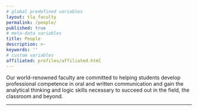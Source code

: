 ```yaml
---
# global predefined variables
layout: tla_faculty
permalink: /people/
published: true
# meta-data variables
title: People
description: >-
keywords: ''
# custom variables
affiliated: profiles/affiliated.html
---
```

Our world-renowned faculty are committed to helping students develop professional competence in oral and written communication and gain the analytical thinking and logic skills necessary to succeed out in the field, the classroom and beyond.

___
